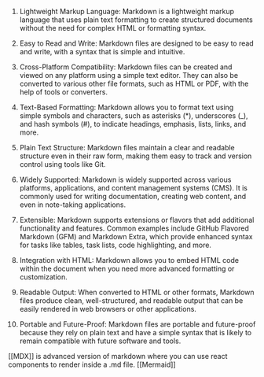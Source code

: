 
1. Lightweight Markup Language: Markdown is a lightweight markup language that uses plain text formatting to create structured documents without the need for complex HTML or formatting syntax.

2. Easy to Read and Write: Markdown files are designed to be easy to read and write, with a syntax that is simple and intuitive.

3. Cross-Platform Compatibility: Markdown files can be created and viewed on any platform using a simple text editor. They can also be converted to various other file formats, such as HTML or PDF, with the help of tools or converters.

4. Text-Based Formatting: Markdown allows you to format text using simple symbols and characters, such as asterisks (*), underscores (_), and hash symbols (#), to indicate headings, emphasis, lists, links, and more.

5. Plain Text Structure: Markdown files maintain a clear and readable structure even in their raw form, making them easy to track and version control using tools like Git.

6. Widely Supported: Markdown is widely supported across various platforms, applications, and content management systems (CMS). It is commonly used for writing documentation, creating web content, and even in note-taking applications.

7. Extensible: Markdown supports extensions or flavors that add additional functionality and features. Common examples include GitHub Flavored Markdown (GFM) and Markdown Extra, which provide enhanced syntax for tasks like tables, task lists, code highlighting, and more.

8. Integration with HTML: Markdown allows you to embed HTML code within the document when you need more advanced formatting or customization.

9. Readable Output: When converted to HTML or other formats, Markdown files produce clean, well-structured, and readable output that can be easily rendered in web browsers or other applications.

10. Portable and Future-Proof: Markdown files are portable and future-proof because they rely on plain text and have a simple syntax that is likely to remain compatible with future software and tools.

[[MDX]] is advanced version of markdown where you can use react components to render inside a .md file.
[[Mermaid]]
